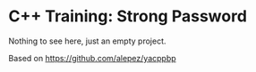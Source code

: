# C++ Training: Strong Password

Nothing to see here, just an empty project.

Based on https://github.com/alepez/yacppbp

